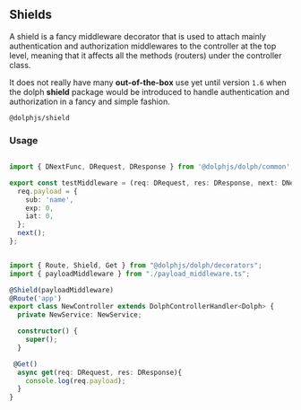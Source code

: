 ## Shields

A shield is a fancy middleware decorator that is used to attach mainly authentication and authorization middlewares to the controller at the top level, meaning that it affects all the methods (routers) under the controller class.

It does not really have many **out-of-the-box** use yet until version `1.6` when the dolph **shield** package would be introduced to handle authentication and authorization in a fancy and simple fashion.

`@dolphjs/shield`

### Usage

```typescript

import { DNextFunc, DRequest, DResponse } from '@dolphjs/dolph/common';

export const testMiddleware = (req: DRequest, res: DResponse, next: DNextFunc) => {
  req.payload = {
    sub: 'name',
    exp: 0,
    iat: 0,
  };
  next();
};

```

```typescript

import { Route, Shield, Get } from "@dolphjs/dolph/decorators";
import { payloadMiddleware } from "./payload_middleware.ts";

@Shield(payloadMiddleware)
@Route('app')
export class NewController extends DolphControllerHandler<Dolph> {
  private NewService: NewService;

  constructor() {
    super();
  }

 @Get()
  async get(req: DRequest, res: DResponse){
    console.log(req.payload);
  }
}
```